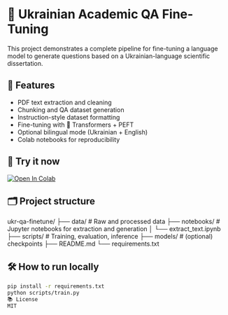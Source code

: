 # 🧠 Ukrainian Academic QA Fine-Tuning

This project demonstrates a complete pipeline for fine-tuning a language model to generate questions based on a Ukrainian-language scientific dissertation.

## 📌 Features
- PDF text extraction and cleaning
- Chunking and QA dataset generation
- Instruction-style dataset formatting
- Fine-tuning with 🤗 Transformers + PEFT
- Optional bilingual mode (Ukrainian + English)
- Colab notebooks for reproducibility

## 🚀 Try it now

[![Open In Colab](https://colab.research.google.com/assets/colab-badge.svg)](https://colab.research.google.com/github/YOUR_USERNAME/YOUR_REPO/blob/main/notebooks/extract_text.ipynb)

## 🗂 Project structure
ukr-qa-finetune/
├── data/ # Raw and processed data
├── notebooks/ # Jupyter notebooks for extraction and generation
│ └── extract_text.ipynb
├── scripts/ # Training, evaluation, inference
├── models/ # (optional) checkpoints
├── README.md
└── requirements.txt

## 🛠 How to run locally

```bash
pip install -r requirements.txt
python scripts/train.py
📚 License
MIT
